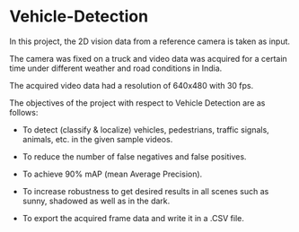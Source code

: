 # Vehicle-Detection
In this project, the 2D vision data from a reference camera is taken as input. 

The camera was fixed on a truck and video data was acquired for a certain time under different weather and road conditions in India. 

The acquired video data had a resolution of 640x480 with 30 fps.

The objectives of the project with respect to Vehicle Detection are as follows:

- To detect (classify & localize) vehicles, pedestrians, traffic signals, animals, etc. in the given    sample videos. 

- To reduce the number of false negatives and false positives. 

- To achieve 90% mAP (mean Average Precision). 

- To increase robustness to get desired results in all scenes such as sunny, shadowed as well as in the dark. 

- To export the acquired frame data and write it in a .CSV file. 





